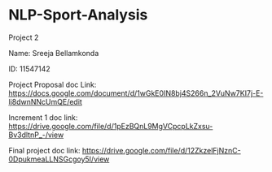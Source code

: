 # NLP-Sport-Analysis
Project 2

Name: Sreeja Bellamkonda

ID: 11547142

Project Proposal doc Link: https://docs.google.com/document/d/1wGkE0IN8bj4S266n_2VuNw7KI7j-E-lj8dwnNNcUmQE/edit

Increment 1 doc link: https://drive.google.com/file/d/1pEzBQnL9MgVCpcpLkZxsu-Bv3dltnP_-/view

Final project doc link: https://drive.google.com/file/d/12ZkzelFjNznC-0DpukmeaLLNSGcgoy5I/view
